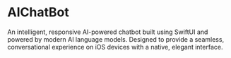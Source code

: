 # AIChatBot
An intelligent, responsive AI-powered chatbot built using SwiftUI and powered by modern AI language models. Designed to provide a seamless, conversational experience on iOS devices with a native, elegant interface.
